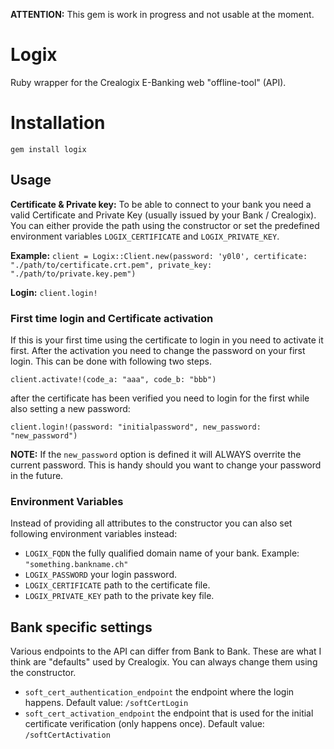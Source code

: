 **ATTENTION:** This gem is work in progress and not usable at the moment.

# Logix
Ruby wrapper for the Crealogix E-Banking web "offline-tool" (API).

# Installation
`gem install logix`

## Usage
**Certificate & Private key:** To be able to connect to your bank you need a valid Certificate and Private Key (usually issued by your Bank / Crealogix).
You can either provide the path using the constructor or set the predefined environment variables `LOGIX_CERTIFICATE` and `LOGIX_PRIVATE_KEY`.

**Example:**
`client = Logix::Client.new(password: 'y0l0', certificate: "./path/to/certificate.crt.pem", private_key: "./path/to/private.key.pem")`

**Login:**
`client.login!`

### First time login and Certificate activation
If this is your first time using the certificate to login in you need to activate it first. After the activation you need to change the password on your first login.
This can be done with following two steps.

`client.activate!(code_a: "aaa", code_b: "bbb")`

after the certificate has been verified you need to login for the first while also setting a new password:

`client.login!(password: "initialpassword", new_password: "new_password")`

**NOTE:** If the `new_password` option is defined it will ALWAYS overrite the current password. This is handy should you want to change your password in the future.

### Environment Variables
Instead of providing all attributes to the constructor you can also set following environment variables instead:

- `LOGIX_FQDN` the fully qualified domain name of your bank. Example: `"something.bankname.ch"`
- `LOGIX_PASSWORD` your login password.
- `LOGIX_CERTIFICATE` path to the certificate file.
- `LOGIX_PRIVATE_KEY` path to the private key file.

## Bank specific settings
Various endpoints to the API can differ from Bank to Bank. These are what I think are "defaults" used by Crealogix.
You can always change them using the constructor.

- `soft_cert_authentication_endpoint` the endpoint where the login happens. Default value: `/softCertLogin`
- `soft_cert_activation_endpoint` the endpoint that is used for the initial certificate verification (only happens once). Default value: `/softCertActivation`
